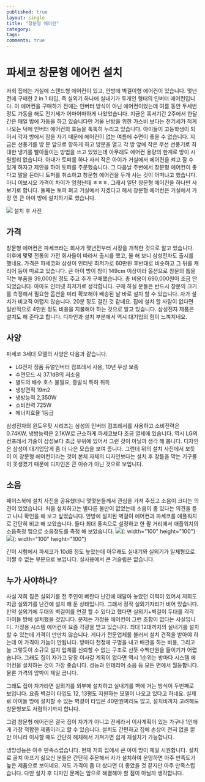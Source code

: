```yaml
---
published: true
layout: single
title: "창문형 에어컨"
category: 
tags: 
comments: true
---
```

# 파세코 창문형 에어컨 설치

저희 집에는 거실에 스탠드형 에어컨이 있고, 안방에 벽걸이형 에어컨이 있습니다. 몇년전에 구매한 2 in 1 타입, 즉 실외기 하나에 실내기가 두개인 형태의 인버터 에어컨입니다. 이 에어컨을 구매하기 전에는 인버터 방식이 아닌 에어컨이었는데 여름 동안 두세번 정도 가동을 해도 전기세가 어마어마하게 나왔었습니다. 지금은 혹서기간 2주에서 한달간은 매일 밤에 가동을 하고 있습니다만 겨울 난방을 위한 가스비 보다는 전기세가 적게 나오는 덕에 인버터 에어컨의 효능을 톡톡히 누리고 있습니다.
아이들이 고등학생이 되어서 각자 방에서 잠을 자기 때문에 에어컨이 없는 여름에 수면이 좋을 수 없습니다. 지금은 선풍기를 방 문 앞으로 향하게 하고 방문을 열고 각 방 앞에 작은 무선 선풍기로 최대한 냉기를 빨아들이는 방법을 쓰고 있었는데 아무래도 에어컨 용량의 한계로 방이 시원할리 없습니다. 아내가 토퍼를 하나 사서 작은 아이가 거실에서 에어컨을 켜고 잘 수 있게 하자고 제안을 하여 토퍼를 주문했습니다.
그 다음날 주변에서 창문형 에어컨이 좋다고 말을 듣더니 토퍼를 취소하고 창문형 에어컨을 두개 사는 것이 어떠냐고 했습니다. 아니 이보시오 가격이 차이가 엄청난데 ㅎㅎㅎ. 그래서 일단 창문형 에어컨을 하나만 사 보기로 합니다. 둘째는 토퍼 펴고 거실에서 자겠다고 해서 창문형 에어컨은 거실에서 가장 먼 큰 아이 방에 설치하기로 했습니다.

![](https://i.imgur.com/Z2fFHhj.jpg)
설치 후 사진

## 가격

창문형 에어컨은 파세코라는 회사가 몇년전부터 시장을 개척한 것으로 알고 있습니다. 이후에 몇몇 전통의 가전 회사들이 따라서 출시를 했고, 올 해 보니 삼성전자도 출시를 했네요. 가격은 파세코와 삼성이 인터넷 최저가로 60만원 후반대로 비슷하고 그 뒤를 캐리어 등이 따르고 있습니다.
큰 아이 방이 창이 149cm 이상이라 옵션으로 창문의 틈을 막는 부품을 39,000원 정도 주고 추가 구매했습니다. 총 비용이 690,000원이 조금 안되었습니다. 아마도 인터넷 최저가로 생각합니다.
구매 하실 분들은 반드시 창문의 크기를 측정해서 필요한 옵션을 미리 확보해야 배송된 날 바로 설치 할 수 있습니다. 자가 설치가 비교적 어렵지 않습니다. 20분 정도 걸린 것 같네요. 집에 설치 할 사람이 없다면 일반적으로 4만원 정도 비용을 지불해야 하는 것으로 알고 있습니다. 삼성전자 제품은 설치도 해 준다고 합니다. 디자인과 설치 부분에서 역시 대기업의 힘이 느껴지네요.

## 사양

파세코 3세대 모델의 사양은 다음과 같습니다.

- LG전자 정품 듀얼인버터 컴프레서 사용, 10년 무상 보증
- 수면모드 시 37.1dB의 저소음
- 별도의 배수 호스 불필요, 증발식 특허 취득
- 냉방면적 19m2
- 냉방능력 2,350W
- 소비전력 725W
- 에너지효율 1등급

삼성전자의 윈도우핏 시리즈는 삼성의 인버터 컴프레서를 사용하고 소비전력은 0.74KW, 냉방능력은 2.1KW로 근소하게 파세코보다 조금 열세에 있습니다. 역시 LG의 컨프레서 기술이 삼성보다 조금 우위에 있어서 그런 것이 아닐까 생각 해 봅니다. 디자인은 삼성이 대기업답게 좀 더 나은 모습을 보여 줍니다. 그런데 위의 설치 사진에서 보듯이 이 창문형 에어컨이라는 것이 본체 자체의 디자인보다는 설치 후 창틀을 막는 기구물이 못생겼기 때문에 디자인은 큰 이슈가 아닌 것으로 보입니다.

## 소음

페이스북에 설치 사진을 공유했더니 몇몇분들께서 관심을 가져 주셨고 소음이 크다는 의견이 있었습니다. 처음 설치하고는 별다른 불만이 없었는데 소음이 좀 있다는 의견을 듣고 나니 확인을 해 보고 싶었습니다.
안방에 설치된 벽걸이 에어컨과 파세코를 애플워치로 간단히 비교 해 보았습니다.
둘다 최대 풍속으로 설정하고 한 팔 거리에서 애플워치의 소음측정 앱으로 소음정도를 측정 해 보았습니다.
![](https://i.imgur.com/aFUhCup.jpg){: width="100" height="100"} ![](https://i.imgur.com/Sv4GOWY.jpg){: width="100" height="100"}

간이 시험에서 파세코가 10dB 정도 높았는데 아무래도 실내기와 실외기가 일체형으로 어쩔 수 없는 부분으로 보입니다. 실사용에서 큰 거슬림은 없습니다. 

## 누가 사야하나?

사실 저희 집은 실외기를 전 주인이 베란다 난간에 매달아 놓았던 이력이 있어서 저희도 지금 실외기를 난간에 설치 해 둔 상태입니다. 그래서 정작 실외기자리가 비어 있습니다. 만약 실외기에 두대의 벽걸이를 연결 할 수 있다고 했다면 실외기+벽걸이 두대를 각각 아이들 방에 설치했을 것입니다. 문제는 가정용 에어컨이 그런 조합이 없다는 사실입니다. 가정용 시스템 에어컨이 요즘 각광을 받고 있습니다. 최대 12대까지의 실내기를 설치 할 수 있는데 가격이 만만치 않습니다. 게다가 전문업체를 불러서 설치 견적을 받아야 하는데 이 가격이 가늠이 안됩니다. 방마다 천정에 구멍을 내고 배관을 하는 비용, 그리고 늘 그렇듯이 소규모 설치 업체를 신뢰할 수 없는 구조로 선뜻 수백만원을 들이기가 어렵습니다.
그래도 집이 자가고 당장 이사갈 계획이 없다면 역시 1순위는 방마다 시스템 에어컨을 설치하는 것이 가장 좋습니다. 성능과 인테리어 소음 등 모든 면에서 월등합니다. 물론 가격의 압박이 제일 큽니다.

그래도 집이 자가라면 실외기를 외부에 설치하고 실내기를 벽에 거는 방식이 두번째로 보입니다. 요즘 벽걸이 타입도 12, 13평도 지원하는 모델이 나오고 있다고 하네요. 실제로 아이들 방에 설치할 수 있는 벽결이 타입은 40만원짜리도 많고, 설치비까지 고려해도 창문형보도 저렴하기까지 합니다.

그럼 창문형 에어컨은 결국 집이 자가가 아니고 전세라서 이사계획이 있는 가구나 1인에게 가장 적합한 제품이라고 할 수 있습니다. 설치도 간편하고 집에 손상이 전혀 없을 뿐만 아니라 이사할 때도 간단히 해체해서 가져가면 쉽게 재설치가 가능합니다. 

냉방성능은 아주 만족스럽습니다. 현재 저희 집에서 큰 아이 방이 제일 시원합니다. 설치로 골치 아프기 싫으신 분들은 간단히 주문해서 자가 설치하여 운영하면 아주 만족도가 높은 제품으로 보이네요. 저도 가격이 좀 더 쌌다면 더 좋았을 것 같지만 아주 만족스럽습니다. 다만 설치 후 디자인 문제는 앞으로 해결해야 할 점이 아닐까 생각합니다.
